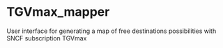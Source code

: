 # TGVmax_mapper
User interface for generating a map of free destinations possibilities with SNCF subscription TGVmax
